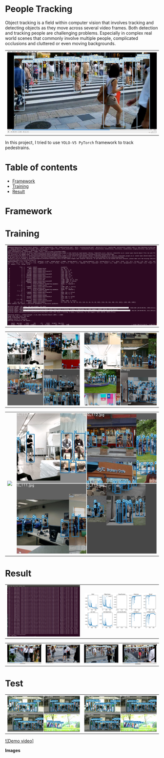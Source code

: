 People Tracking 
============

Object tracking is a field within computer vision that involves tracking and detecting objects as they move across several video frames. Both detection and tracking people are challenging problems. Especially in complex real world scenes that commonly involve multiple people, complicated occlusions and cluttered or even moving backgrounds. 


<table border="0">
   <tr>
      <td>
      <img src="./img/1.png" width="100%" />
      </td>
     </tr>
   </table>



In this project, I tried to use `YOLO-V5 PyTorch` framework to track pedestrains. 

Table of contents
==================

<!--ts-->
* [Framework](#Framework)
* [Training](#Traing)
* [Result](#Result)
      
<!--te-->


Framework
===========



Training
=============

<table border="0">
   <tr>
      <td>
      <img src="./img/training_1.png" width="100%" />
      </td>
   </tr>
</table>



<table border="0">
   <tr>
      <td>
      <img src="./img/train_batch0.jpg" width="100%" />
      </td>
      <td>
      <img src="./img/train_batch1.jpg" width="100%" />
      </td>
   </tr>
   </table>





<table border="0">
   <tr>
      <td>
      <img src="./img/labels.jpg" width="100%" />
      </td>
      <td>
      <img src="./img/train_batch2.jpg" width="100%" />
      </td>
   </tr>
   </table>

Result
=======
<table border="0">
   <tr>
      <td>
      <img src="./img/result_1.png" width="100%" />
      </td>
      <td>
      <img src="./img/results.png" width="100%" />
      </td>
   </tr>
</table>








<table border="0">
   <tr>
      <td>
      <img src="./img/result_4.png" width="100%" />
      </td>
      <td>
      <img src="./img/result_5.png" width="100%" />
      </td>
      <td>
      <img src="./img/result_2.png" width="100%" />
      </td>
      <td>
      <img src="./img/result_3.png" width="100%" />
      </td>
   </tr>
   </table>






Test
=====

<table border="0">
   <tr>
      <td>
      <img src="./img/test_batch0_gt.jpg" width="100%" />
      </td>
      <td>
      <img src="./img/test_batch0_pred.jpg" width="100%" />
      </td>
     </tr>
   </table>




[![Demo video]](https://www.youtube.com/watch?v=a7xQ0Zo8IEA)


**Images**








 
 
 
